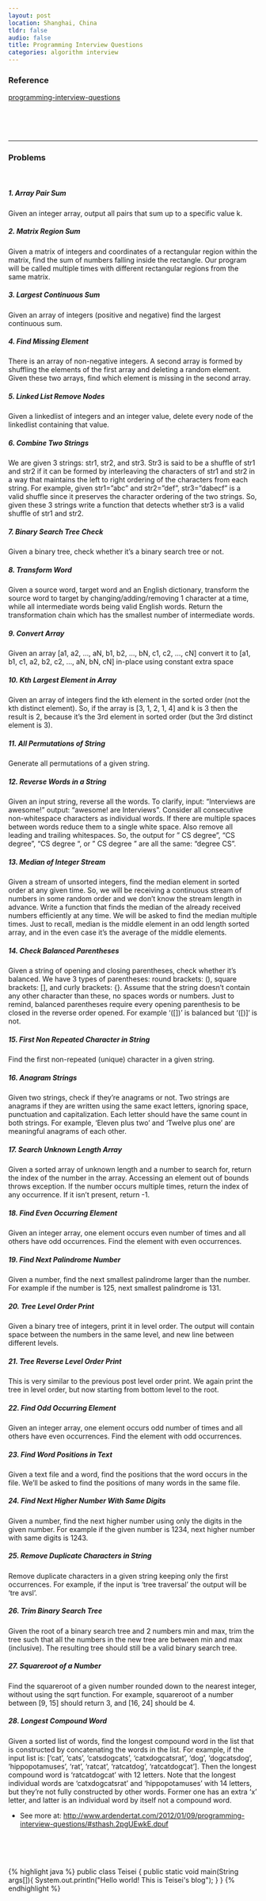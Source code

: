 ```yaml
---
layout: post
location: Shanghai, China
tldr: false
audio: false
title: Programming Interview Questions
categories: algorithm interview
---
```


### Reference

[programming-interview-questions][ln1]
	
[ln1]:http://www.ardendertat.com/2012/01/09/programming-interview-questions/

<br>
<br>
<br>

---
### Problems
<br>

##### 1. Array Pair Sum
Given an integer array, output all pairs that sum up to a specific value k.

##### 2. Matrix Region Sum
Given a matrix of integers and coordinates of a rectangular region within the matrix, find the sum of numbers falling inside the rectangle. Our program will be called multiple times with different rectangular regions from the same matrix.

##### 3. Largest Continuous Sum
Given an array of integers (positive and negative) find the largest continuous sum.


##### 4. Find Missing Element
There is an array of non-negative integers. A second array is formed by shuffling the elements of the first array and deleting a random element. Given these two arrays, find which element is missing in the second array.


##### 5. Linked List Remove Nodes
Given a linkedlist of integers and an integer value, delete every node of the linkedlist containing that value.


##### 6. Combine Two Strings
We are given 3 strings: str1, str2, and str3. Str3 is said to be a shuffle of str1 and str2 if it can be formed by interleaving the characters of str1 and str2 in a way that maintains the left to right ordering of the characters from each string. For example, given str1=”abc” and str2=”def”, str3=”dabecf” is a valid shuffle since it preserves the character ordering of the two strings. So, given these 3 strings write a function that detects whether str3 is a valid shuffle of str1 and str2.


##### 7. Binary Search Tree Check
Given a binary tree, check whether it’s a binary search tree or not.


##### 8. Transform Word
Given a source word, target word and an English dictionary, transform the source word to target by changing/adding/removing 1 character at a time, while all intermediate words being valid English words. Return the transformation chain which has the smallest number of intermediate words.


##### 9. Convert Array
Given an array [a1, a2, …, aN, b1, b2, …, bN, c1, c2, …, cN]  convert it to [a1, b1, c1, a2, b2, c2, …, aN, bN, cN] in-place using constant extra space


##### 10. Kth Largest Element in Array
Given an array of integers find the kth element in the sorted order (not the kth distinct element). So, if the array is [3, 1, 2, 1, 4] and k is 3 then the result is 2, because it’s the 3rd element in sorted order (but the 3rd distinct element is 3).


##### 11. All Permutations of String
Generate all permutations of a given string.


##### 12. Reverse Words in a String
Given an input string, reverse all the words. To clarify, input: “Interviews are awesome!” output: “awesome! are Interviews”. Consider all consecutive non-whitespace characters as individual words. If there are multiple spaces between words reduce them to a single white space. Also remove all leading and trailing whitespaces. So, the output for ”   CS degree”, “CS    degree”, “CS degree   “, or ”   CS   degree   ” are all the same: “degree CS”.


##### 13. Median of Integer Stream
Given a stream of unsorted integers, find the median element in sorted order at any given time. So, we will be receiving a continuous stream of numbers in some random order and we don’t know the stream length in advance. Write a function that finds the median of the already received numbers efficiently at any time. We will be asked to find the median multiple times. Just to recall, median is the middle element in an odd length sorted array, and in the even case it’s the average of the middle elements.


##### 14. Check Balanced Parentheses
Given a string of opening and closing parentheses, check whether it’s balanced. We have 3 types of parentheses: round brackets: (), square brackets: [], and curly brackets: {}. Assume that the string doesn’t contain any other character than these, no spaces words or numbers. Just to remind, balanced parentheses require every opening parenthesis to be closed in the reverse order opened. For example ‘([])’ is balanced but ‘([)]‘ is not.

 
##### 15. First Non Repeated Character in String
Find the first non-repeated (unique) character in a given string.


##### 16. Anagram Strings
Given two strings, check if they’re anagrams or not. Two strings are anagrams if they are written using the same exact letters, ignoring space, punctuation and capitalization. Each letter should have the same count in both strings. For example, ‘Eleven plus two’ and ‘Twelve plus one’ are meaningful anagrams of each other.


##### 17. Search Unknown Length Array
Given a sorted array of unknown length and a number to search for, return the index of the number in the array. Accessing an element out of bounds throws exception. If the number occurs multiple times, return the index of any occurrence. If it isn’t present, return -1.


##### 18. Find Even Occurring Element
Given an integer array, one element occurs even number of times and all others have odd occurrences. Find the element with even occurrences.


##### 19. Find Next Palindrome Number
Given a number, find the next smallest palindrome larger than the number. For example if the number is 125, next smallest palindrome is 131.


##### 20. Tree Level Order Print
Given a binary tree of integers, print it in level order. The output will contain space between the numbers in the same level, and new line between different levels.


##### 21. Tree Reverse Level Order Print
This is very similar to the previous post level order print. We again print the tree in level order, but now starting from bottom level to the root.


##### 22. Find Odd Occurring Element
Given an integer array, one element occurs odd number of times and all others have even occurrences. Find the element with odd occurrences.


##### 23. Find Word Positions in Text
Given a text file and a word, find the positions that the word occurs in the file. We’ll be asked to find the positions of many words in the same file.


##### 24. Find Next Higher Number With Same Digits
Given a number, find the next higher number using only the digits in the given number. For example if the given number is 1234, next higher number with same digits is 1243.


##### 25. Remove Duplicate Characters in String
Remove duplicate characters in a given string keeping only the first occurrences. For example, if the input is ‘tree traversal’ the output will be ‘tre avsl’.


##### 26. Trim Binary Search Tree
Given the root of a binary search tree and 2 numbers min and max, trim the tree such that all the numbers in the new tree are between min and max (inclusive). The resulting tree should still be a valid binary search tree.


##### 27. Squareroot of a Number
Find the squareroot of a given number rounded down to the nearest integer, without using the sqrt function. For example, squareroot of a number between [9, 15] should return 3, and [16, 24] should be 4.


##### 28. Longest Compound Word
Given a sorted list of words, find the longest compound word in the list that is constructed by concatenating the words in the list. For example, if the input list is: [‘cat’, ‘cats’, ‘catsdogcats’, ‘catxdogcatsrat’, ‘dog’, ‘dogcatsdog’, ‘hippopotamuses’, ‘rat’, ‘ratcat’, ‘ratcatdog’, ‘ratcatdogcat’]. Then the longest compound word is ‘ratcatdogcat’ with 12 letters. Note that the longest individual words are ‘catxdogcatsrat’ and ‘hippopotamuses’ with 14 letters, but they’re not fully constructed by other words. Former one has an extra ‘x’ letter, and latter is an individual word by itself not a compound word.

- See more at: http://www.ardendertat.com/2012/01/09/programming-interview-questions/#sthash.2pgUEwkE.dpuf

<br>
<br>
<br>



{% highlight java %}
public class Teisei {
    public static void main(String args[]){
        System.out.println("Hello world! This is Teisei's blog");
    }
}
{% endhighlight %}